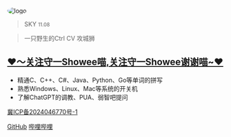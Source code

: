 <img src="favicon.ico" style="border-radius: 50%;" alt="logo">

> SKY <small>11.08</small>

> 一只野生的Ctrl CV 攻城狮

## [❤️～关注守一Showee喵,关注守一Showee谢谢喵~❤️](https://space.bilibili.com/3493110847900630/)

- 精通C、C++、C#、Java、Python、Go等单词的拼写
- 熟悉Windows、Linux、Mac等系统的开关机
- 了解ChatGPT的调教、PUA、弱智吧提问

<div class="beian-block">
    <a href="https://beian.miit.gov.cn/" target="_blank">冀ICP备2024046770号-1</a>
</div>

[GitHub](https://github.com/skyatgit)
[哔哩哔哩](https://space.bilibili.com/216487883)
